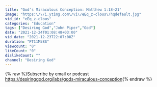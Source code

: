 ```yaml
---
title: "God’s Miraculous Conception: Matthew 1:18–21"
image: "https:\/\/i.ytimg.com\/vi\/eEq_z-clous\/hqdefault.jpg"
vid_id: "eEq_z-clous"
categories: "Education"
tags: ["Desiring God","John Piper","God"]
date: "2021-12-24T01:08:48+03:00"
vid_date: "2021-12-23T22:07:00Z"
duration: "PT11M58S"
viewcount: "0"
likeCount: "0"
dislikeCount: ""
channel: "Desiring God"
---
```

{% raw %}Subscribe by email or podcast<br /><a rel="nofollow" target="blank" href="https://desiringgod.org/labs/gods-miraculous-conception">https://desiringgod.org/labs/gods-miraculous-conception</a>{% endraw %}
